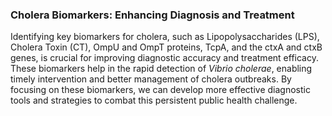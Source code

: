 ### Cholera Biomarkers: Enhancing Diagnosis and Treatment
Identifying key biomarkers for cholera, such as Lipopolysaccharides (LPS), Cholera Toxin (CT), OmpU and OmpT proteins, TcpA, and the ctxA and ctxB genes, is crucial for improving diagnostic accuracy and treatment efficacy. These biomarkers help in the rapid detection of *Vibrio cholerae*, enabling timely intervention and better management of cholera outbreaks. 
By focusing on these biomarkers, we can develop more effective diagnostic tools and strategies to combat this persistent public health challenge.
